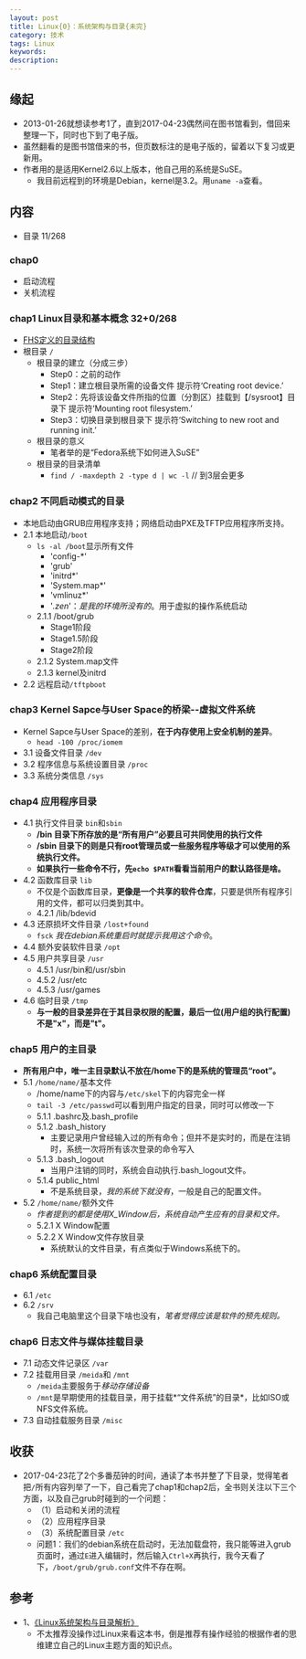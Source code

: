 ```yaml
---   
layout: post    
title: Linux{0}：系统架构与目录{未完}        
category: 技术    
tags: Linux     
keywords:      
description:     
---  
```


##  缘起
+ 2013-01-26就想读参考1了，直到2017-04-23偶然间在图书馆看到，借回来整理一下，同时也下到了电子版。
+ 虽然翻看的是图书馆借来的书，但页数标注的是电子版的，留着以下复习或更新用。
+ 作者用的是适用Kernel2.6以上版本，他自己用的系统是SuSE。
	+ 我目前远程到的环境是Debian，kernel是3.2。用`uname -a`查看。

##  内容
+ 目录 11/268  

###  chap0  
+ 启动流程
+ 关机流程

###  chap1 Linux目录和基本概念  32+0/268
+ [FHS定义的目录结构](www.pathname.com/fhs)
+ 根目录 `/`
	+ 根目录的建立（分成三步）
		+ Step0：之前的动作
		+ Step1：建立根目录所需的设备文件 提示符‘Creating root device.’
		+ Step2：先将该设备文件所指的位置（分割区）挂载到【/sysroot】目录下  提示符‘Mounting root filesystem.’
		+ Step3：切换目录到根目录下  提示符‘Switching to new root and running init.’
	+ 根目录的意义
		+ 笔者举的是“Fedora系统下如何进入SuSE”
	+ 根目录的目录清单
		+ `find / -maxdepth 2 -type d | wc -l` // 到3层会更多

###  chap2 不同启动模式的目录
+ 本地启动由GRUB应用程序支持；网络启动由PXE及TFTP应用程序所支持。
+ 2.1 本地启动`/boot`
	+ `ls -al /boot`显示所有文件
		+ 'config-*'
		+ 'grub'
		+ 'initrd*'
		+ 'System.map*'
		+ 'vmlinuz*'
		+ '*.zen*'：*是我的环境所没有的*。用于虚拟的操作系统启动
	+ 2.1.1 /boot/grub
		+ Stage1阶段
		+ Stage1.5阶段
		+ Stage2阶段
	+ 2.1.2 System.map文件
	+ 2.1.3 kernel及initrd
+ 2.2 远程启动`/tftpboot`

###  chap3 Kernel Sapce与User Space的桥梁--虚拟文件系统
+ Kernel Sapce与User Space的差别，**在于内存使用上安全机制的差异**。
	+ `head -100 /proc/iomem`
+ 3.1 设备文件目录 `/dev`
+ 3.2 程序信息与系统设置目录 `/proc`
+ 3.3 系统分类信息 `/sys` 

###  chap4 应用程序目录
+ 4.1 执行文件目录 `bin`和`sbin`
	+ **/bin 目录下所存放的是“所有用户”必要且可共同使用的执行文件**
	+ **/sbin 目录下的则是只有root管理员或一些服务程序等级才可以使用的系统执行文件。**
	+ **如果执行一些命令不行，先`echo $PATH`看看当前用户的默认路径是啥。**
+ 4.2 函数库目录 `lib`
	+ 不仅是个函数库目录，**更像是一个共享的软件仓库**，只要是供所有程序引用的文件，都可以归类到其中。
	+ 4.2.1 /lib/bdevid
+ 4.3 还原损坏文件目录 `/lost+found`
	+ `fsck` *我在debian系统重启时就提示我用这个命令*。
+ 4.4 额外安装软件目录 `/opt`
+ 4.5 用户共享目录 `/usr`
	+ 4.5.1 /usr/bin和/usr/sbin
	+ 4.5.2 /usr/etc
	+ 4.5.3 /usr/games
+ 4.6 临时目录 `/tmp`
	+ **与一般的目录差异在于其目录权限的配置，最后一位(用户组的执行配置)不是"x"，而是"t"。**

###  chap5 用户的主目录
+ **所有用户中，唯一主目录默认不放在/home下的是系统的管理员“root”。**
+ 5.1 `/home/name/`基本文件
	+ /home/name下的内容与`/etc/skel`下的内容完全一样
	+ `tail -3 /etc/passwd`可以看到用户指定的目录，同时可以修改一下
	+ 5.1.1 .bashrc及.bash_profile
	+ 5.1.2 .bash_history
		+ 主要记录用户曾经输入过的所有命令；但并不是实时的，而是在注销时，系统一次将所有该次登录的命令写入
	+ 5.1.3 .bash_logout
		+ 当用户注销的同时，系统会自动执行.bash_logout文件。
	+ 5.1.4 public_html
		+ 不是系统目录，*我的系统下就没有*，一般是自己的配置文件。
+ 5.2 `/home/name/`额外文件
	+ *作者提到的都是使用X_Window后，系统自动产生应有的目录和文件。*
	+ 5.2.1 X Window配置
	+ 5.2.2 X Window文件存放目录
		+ 系统默认的文件目录，有点类似于Windows系统下的。

###  chap6 系统配置目录
+ 6.1 `/etc`
+ 6.2 `/srv`
	+ 我自己电脑里这个目录下啥也没有，*笔者觉得应该是软件的预先规则。*

###  chap6 日志文件与媒体挂载目录 
+ 7.1 动态文件记录区 `/var`
+ 7.2 挂载用目录 `/meida`和 `/mnt`
	+ `/meida`主要服务于*移动存储设备*
	+ `/mnt`是早期使用的挂载目录，用于挂载*“文件系统”的目录*，比如ISO或NFS文件系统。
+ 7.3 自动挂载服务目录 `/misc`

##  收获
+ 2017-04-23花了2个多番茄钟的时间，通读了本书并整了下目录，觉得笔者把`/`所有内容列举了一下，自己看完了chap1和chap2后，全书则关注以下三个方面，以及自己grub时碰到的一个问题：
	+ （1）启动和关闭的流程
	+ （2）应用程序目录
	+ （3）系统配置目录 `/etc`
	+ 问题1：我们的debian系统在启动时，无法加载盘符，我只能等进入grub页面时，通过`E`进入编辑时，然后输入`Ctrl+X`再执行，我今天看了下，`/boot/grub/grub.conf`文件不存在啊。

##  参考
+ 1、[《Linux系统架构与目录解析》](https://book.douban.com/subject/3592797/) 
	+ 不太推荐没操作过Linux来看这本书，倒是推荐有操作经验的根据作者的思维建立自己的Linux主题方面的知识点。